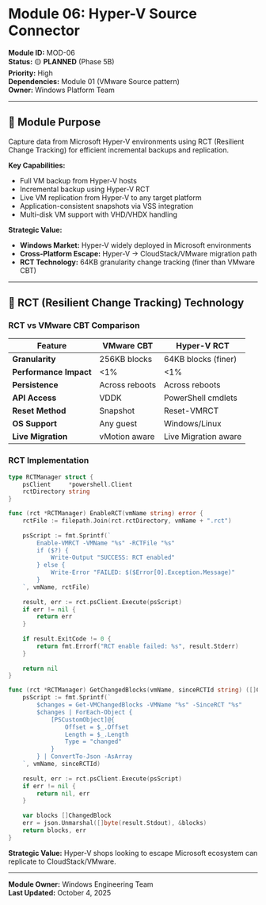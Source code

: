 # Module 06: Hyper-V Source Connector

**Module ID:** MOD-06  
**Status:** 🟡 **PLANNED** (Phase 5B)  
**Priority:** High  
**Dependencies:** Module 01 (VMware Source pattern)  
**Owner:** Windows Platform Team

---

## 🎯 Module Purpose

Capture data from Microsoft Hyper-V environments using RCT (Resilient Change Tracking) for efficient incremental backups and replication.

**Key Capabilities:**
- Full VM backup from Hyper-V hosts
- Incremental backup using Hyper-V RCT
- Live VM replication from Hyper-V to any target platform
- Application-consistent snapshots via VSS integration
- Multi-disk VM support with VHD/VHDX handling

**Strategic Value:**
- **Windows Market:** Hyper-V widely deployed in Microsoft environments
- **Cross-Platform Escape:** Hyper-V → CloudStack/VMware migration path
- **RCT Technology:** 64KB granularity change tracking (finer than VMware CBT)

---

## 🔧 RCT (Resilient Change Tracking) Technology

### **RCT vs VMware CBT Comparison**

| Feature | VMware CBT | Hyper-V RCT |
|---------|------------|--------------|
| **Granularity** | 256KB blocks | 64KB blocks (finer) |
| **Performance Impact** | <1% | <1% |
| **Persistence** | Across reboots | Across reboots |
| **API Access** | VDDK | PowerShell cmdlets |
| **Reset Method** | Snapshot | Reset-VMRCT |
| **OS Support** | Any guest | Windows/Linux |
| **Live Migration** | vMotion aware | Live Migration aware |

### **RCT Implementation**

```go
type RCTManager struct {
    psClient     *powershell.Client
    rctDirectory string
}

func (rct *RCTManager) EnableRCT(vmName string) error {
    rctFile := filepath.Join(rct.rctDirectory, vmName + ".rct")
    
    psScript := fmt.Sprintf(`
        Enable-VMRCT -VMName "%s" -RCTFile "%s"
        if ($?) {
            Write-Output "SUCCESS: RCT enabled"
        } else {
            Write-Error "FAILED: $($Error[0].Exception.Message)"
        }
    `, vmName, rctFile)
    
    result, err := rct.psClient.Execute(psScript)
    if err != nil {
        return err
    }
    
    if result.ExitCode != 0 {
        return fmt.Errorf("RCT enable failed: %s", result.Stderr)
    }
    
    return nil
}

func (rct *RCTManager) GetChangedBlocks(vmName, sinceRCTId string) ([]ChangedBlock, error) {
    psScript := fmt.Sprintf(`
        $changes = Get-VMChangedBlocks -VMName "%s" -SinceRCT "%s"
        $changes | ForEach-Object {
            [PSCustomObject]@{
                Offset = $_.Offset
                Length = $_.Length  
                Type = "changed"
            }
        } | ConvertTo-Json -AsArray
    `, vmName, sinceRCTId)
    
    result, err := rct.psClient.Execute(psScript)
    if err != nil {
        return nil, err
    }
    
    var blocks []ChangedBlock
    err = json.Unmarshal([]byte(result.Stdout), &blocks)
    return blocks, err
}
```

**Strategic Value:** Hyper-V shops looking to escape Microsoft ecosystem can replicate to CloudStack/VMware.

---

**Module Owner:** Windows Engineering Team  
**Last Updated:** October 4, 2025

